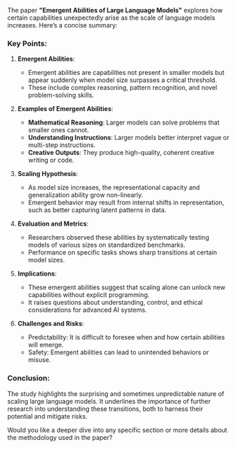 The paper **"Emergent Abilities of Large Language Models"** explores how certain capabilities unexpectedly arise as the scale of language models increases. Here’s a concise summary:

### Key Points:
1. **Emergent Abilities**:
   - Emergent abilities are capabilities not present in smaller models but appear suddenly when model size surpasses a critical threshold.
   - These include complex reasoning, pattern recognition, and novel problem-solving skills.

2. **Examples of Emergent Abilities**:
   - **Mathematical Reasoning**: Larger models can solve problems that smaller ones cannot.
   - **Understanding Instructions**: Larger models better interpret vague or multi-step instructions.
   - **Creative Outputs**: They produce high-quality, coherent creative writing or code.

3. **Scaling Hypothesis**:
   - As model size increases, the representational capacity and generalization ability grow non-linearly.
   - Emergent behavior may result from internal shifts in representation, such as better capturing latent patterns in data.

4. **Evaluation and Metrics**:
   - Researchers observed these abilities by systematically testing models of various sizes on standardized benchmarks.
   - Performance on specific tasks shows sharp transitions at certain model sizes.

5. **Implications**:
   - These emergent abilities suggest that scaling alone can unlock new capabilities without explicit programming.
   - It raises questions about understanding, control, and ethical considerations for advanced AI systems.

6. **Challenges and Risks**:
   - Predictability: It is difficult to foresee when and how certain abilities will emerge.
   - Safety: Emergent abilities can lead to unintended behaviors or misuse.

### Conclusion:
The study highlights the surprising and sometimes unpredictable nature of scaling large language models. It underlines the importance of further research into understanding these transitions, both to harness their potential and mitigate risks.

Would you like a deeper dive into any specific section or more details about the methodology used in the paper?